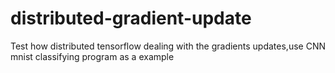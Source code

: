 # distributed-gradient-update
Test how distributed tensorflow dealing with the gradients updates,use CNN mnist classifying program as a example
